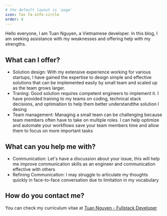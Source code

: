 ```yaml
---
# the default layout is 'page'
icon: fas fa-info-circle
order: 4
---
```


Hello everyone, I am Tuan Nguyen, a Vietnamese developer. In this blog, I am seeking assistance with my weaknesses and offering help with my strengths.

## What can I offer?

- Solution design: With my extensive experience working for various startups, I have gained the expertise to design simple and effective solutions that can be implemented easily by small team and scaled up as the team grows larger.
- Traning: Good solution requires competent engineers to implement it. I have provided training to my teams on coding, technical stack decisions, and optimiation to help them better understandthe solution I desing
- Team management: Managing a small team can be challenging because team members often have to take on multiple roles. I can help optimize and automate your workflows save your team members time and allow them to focus on more important tasks

## What can you help me with?

- Communication: Let's have a discussion about your issue, this will help me improve communication skills as an engineer and communication effective with others
- Refining Communication: I may struggle to articulate my thoughts quickly in face-to-face conversation due to limitation in my vocabulary

## How do you contact me?

You can check my curriculum vitae at [Tuan Nguyen - Fullstack Developer](https://tuannguyen.kanthorlabs.com/)
